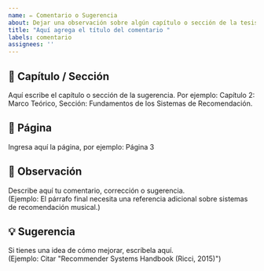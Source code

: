 ```yaml
---
name: ✏️ Comentario o Sugerencia
about: Dejar una observación sobre algún capítulo o sección de la tesis
title: "Aquí agrega el título del comentario "
labels: comentario
assignees: ''
---
```


## 📖 Capítulo / Sección
Aquí escribe el capítulo o sección de la sugerencia. Por ejemplo: Capítulo 2: Marco Teórico, Sección: Fundamentos de los Sistemas de Recomendación.

## 📄 Página
Ingresa aquí la página, por ejemplo: Página 3

## 📝 Observación
Describe aquí tu comentario, corrección o sugerencia.  
(Ejemplo: El párrafo final necesita una referencia adicional sobre sistemas de recomendación musical.)

## 💡 Sugerencia
Si tienes una idea de cómo mejorar, escríbela aquí.  
(Ejemplo: Citar "Recommender Systems Handbook (Ricci, 2015)")
